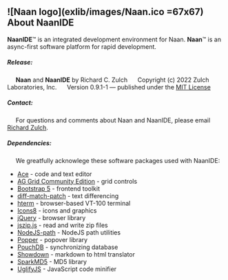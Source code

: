 ![Naan logo](exlib/images/Naan.ico =67x67) About NaanIDE
-----
**NaanIDE**™ is an integrated development environment for Naan.
**Naan**™ is an async-first software platform for rapid development.


##### Release:
     **Naan** and **NaanIDE** by Richard C. Zulch
     Copyright (c) 2022 Zulch Laboratories, Inc.
     Version 0.9.1-1 — published under the [MIT License](https://mit-license.org/)

##### Contact:
     For questions and comments about Naan and NaanIDE, please email [Richard Zulch](mailto:naanlang@zulchlabs.com).

##### Dependencies:
     We greatfully acknowlege these software packages used with NaanIDE:
- [Ace](https://ace.c9.io/) - code and text editor
- [AG Grid Community Edition](https://www.ag-grid.com/) - grid controls
- [Bootstrap 5](https://getbootstrap.com/) - frontend toolkit
- [diff-match-patch](https://github.com/google/diff-match-patch) - text differencing
- [hterm](https://hterm.org/) - browser-based VT-100 terminal
- [Icons8](https://icons8.com/) - icons and graphics
- [jQuery](https://jquery.com/) - browser library
- [jszip.js](http://stuartk.com/jszip) - read and write zip files
- [NodeJS-path](https://nodejs.org/) - NodeJS path utilities
- [Popper](https://popper.js.org/) - popover library
- [PouchDB](https://pouchdb.com/) - synchronizing database
- [Showdown](http://showdownjs.com/) - markdown to html translator
- [SparkMD5](https://github.com/satazor/js-spark-md5) - MD5 library
- [UglifyJS](https://github.com/mishoo/UglifyJS) - JavaScript code minifier
